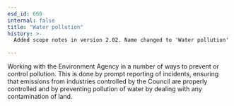 ```yaml
---
esd_id: 660
internal: false
title: "Water pollution"
history: >-
  Added scope notes in version 2.02. Name changed to 'Water pollution' in version 4.00.

---
```


Working with the Environment Agency in a number of ways to prevent or control pollution. This is done by prompt reporting of incidents, ensuring that emissions from industries controlled by the Council are properly controlled and by preventing pollution of water by dealing with any contamination of land.


